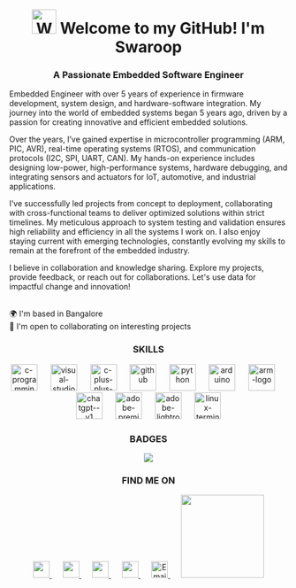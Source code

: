 <h1 align="center"><img src="https://raw.githubusercontent.com/Tarikul-Islam-Anik/Animated-Fluent-Emojis/master/Emojis/Hand%20gestures/Waving%20Hand.png" alt="Waving Hand" width="44" height="44"/>
 Welcome to my GitHub! I'm Swaroop</h1>
<h3 align="center">A Passionate Embedded Software Engineer</h3>
<p align="justified">
  Embedded Engineer with over 5 years of experience in firmware development, system design, and hardware-software integration. My journey into the world of embedded systems began 5 years ago, driven by a passion for creating innovative and efficient embedded solutions.

Over the years, I’ve gained expertise in microcontroller programming (ARM, PIC, AVR), real-time operating systems (RTOS), and communication protocols (I2C, SPI, UART, CAN). My hands-on experience includes designing low-power, high-performance systems, hardware debugging, and integrating sensors and actuators for IoT, automotive, and industrial applications.

I’ve successfully led projects from concept to deployment, collaborating with cross-functional teams to deliver optimized solutions within strict timelines. My meticulous approach to system testing and validation ensures high reliability and efficiency in all the systems I work on. I also enjoy staying current with emerging technologies, constantly evolving my skills to remain at the forefront of the embedded industry.

I believe in collaboration and knowledge sharing. Explore my projects, provide feedback, or reach out for collaborations. Let's use data for impactful change and innovation!
</p>
<p align="left">
</br>🌍  I'm based in Bangalore<br>
  🤝  I'm open to collaborating on interesting projects<br>
</p>
<h3 align="center">SKILLS</h3>
<div align="center">
<img width="48"  height="48" src="https://img.icons8.com/fluency/48/c-programming.png" alt="c-programming"/>
&nbsp;&nbsp;&nbsp;&nbsp;
  <img width="48" height="48" src="https://img.icons8.com/fluency/48/visual-studio-code-2019.png" alt="visual-studio-code-2019"/>
  &nbsp;&nbsp;&nbsp;&nbsp;
  <img width="48" height="48" src="https://img.icons8.com/fluency/48/c-plus-plus-logo.png" alt="c-plus-plus-logo"/>
  &nbsp;&nbsp;&nbsp;&nbsp;
  <img width="48" height="48" src="https://img.icons8.com/fluency/48/github.png" alt="github"/>
  &nbsp;&nbsp;&nbsp;&nbsp;
  <img width="48" height="48" src="https://img.icons8.com/fluency/48/python.png" alt="python"/>
  &nbsp;&nbsp;&nbsp;&nbsp;
  <img width="48" height="48" src="https://img.icons8.com/fluency/48/arduino.png" alt="arduino"/>
  &nbsp;&nbsp;&nbsp;&nbsp;
  <img width="48" height="48" src="https://img.icons8.com/fluency/48/arm-logo.png" alt="arm-logo"/>
  &nbsp;&nbsp;&nbsp;&nbsp;
  <img width="48" height="48" src="https://img.icons8.com/fluency/48/chatgpt--v1.png" alt="chatgpt--v1"/>
  &nbsp;&nbsp;&nbsp;&nbsp;
  <img width="48" height="48" src="https://img.icons8.com/fluency/48/adobe-premiere-pro.png" alt="adobe-premiere-pro"/>
  &nbsp;&nbsp;&nbsp;&nbsp;
  <img width="48" height="48" src="https://img.icons8.com/fluency/48/adobe-lightroom.png" alt="adobe-lightroom"/>
  &nbsp;&nbsp;&nbsp;&nbsp;
  <img width="48" height="48" src="https://img.icons8.com/fluency/48/linux-terminal.png" alt="linux-terminal"/>
  </dev>
</p>

<h3 align="center">BADGES</h3>
<p align="center">
  <a href="http://www.github.com/CodeBySwaroop"><img src="https://github-readme-streak-stats.herokuapp.com/?user=CodeBySwaroop&stroke=ffffff&background=1c1917&ring=0891b2&fire=0891b2&currStreakNum=ffffff&currStreakLabel=0891b2&sideNums=ffffff&sideLabels=ffffff&dates=ffffff&hide_border=true" /></a>
</p>


<h3 align="center">FIND ME ON</h1>
<p align="center">
  <a href="https://www.github.com/CodeBySwaroop" target="_blank" rel="noreferrer"> 
    <picture>
      <source media="(prefers-color-scheme: dark)" srcset="https://raw.githubusercontent.com/danielcranney/readme-generator/main/public/icons/socials/github-dark.svg" />
      <source media="(prefers-color-scheme: light)" srcset="https://raw.githubusercontent.com/danielcranney/readme-generator/main/public/icons/socials/github.svg" />
      <img src="https://raw.githubusercontent.com/danielcranney/readme-generator/main/public/icons/socials/github.svg" width="30" height="30" />
    </picture>
  </a>
 &nbsp;&nbsp;&nbsp;&nbsp;
  <a href="https://www.linkedin.com/in/swaroopmeher/" target="_blank" rel="noreferrer">
    <picture>
      <source media="(prefers-color-scheme: dark)" srcset="https://raw.githubusercontent.com/danielcranney/readme-generator/main/public/icons/socials/linkedin-dark.svg" />
      <source media="(prefers-color-scheme: light)" srcset="https://raw.githubusercontent.com/danielcranney/readme-generator/main/public/icons/socials/linkedin.svg" />
      <img src="https://raw.githubusercontent.com/danielcranney/readme-generator/main/public/icons/socials/linkedin.svg" width="30" height="30" />
    </picture>
  </a>
    &nbsp;&nbsp;&nbsp;&nbsp;
  <a href="http://www.medium.com/@swaroopmeher" target="_blank" rel="noreferrer">
    <picture>
      <source media="(prefers-color-scheme: dark)" srcset="https://raw.githubusercontent.com/danielcranney/readme-generator/main/public/icons/socials/medium-dark.svg" />
      <source media="(prefers-color-scheme: light)" srcset="https://raw.githubusercontent.com/danielcranney/readme-generator/main/public/icons/socials/medium.svg" />
      <img src="https://raw.githubusercontent.com/danielcranney/readme-generator/main/public/icons/socials/medium.svg" width="30" height="30" />
    </picture>
  </a>
  &nbsp;&nbsp;&nbsp;&nbsp;
  <a href="https://www.kaggle.com/swaroopsagarmeher" target="_blank" rel="noreferrer">
    <picture>
      <source media="(prefers-color-scheme: dark)" srcset="https://img.icons8.com/clouds/100/kaggle.png" />
      <source media="(prefers-color-scheme: light)" srcset="https://img.icons8.com/clouds/100/kaggle.png" />
      <img src="https://img.icons8.com/clouds/100/kaggle.png" width="30" height="30" />
    </picture>
  </a>
 &nbsp;&nbsp;&nbsp;&nbsp;
  <a href="mailto:swaroop8396@gmail.com" target="_blank" rel="noreferrer">
   <img src="https://upload.wikimedia.org/wikipedia/commons/7/7e/Gmail_icon_%282020%29.svg" width="30" height="30" alt="Email Icon" />
  </a>
  &nbsp;&nbsp;&nbsp;&nbsp;
  <a href="https://www.buymeacoffee.com/swaroopmeher"><img src="https://cdn.buymeacoffee.com/buttons/v2/default-yellow.png" width="150"/></a>
</p>
